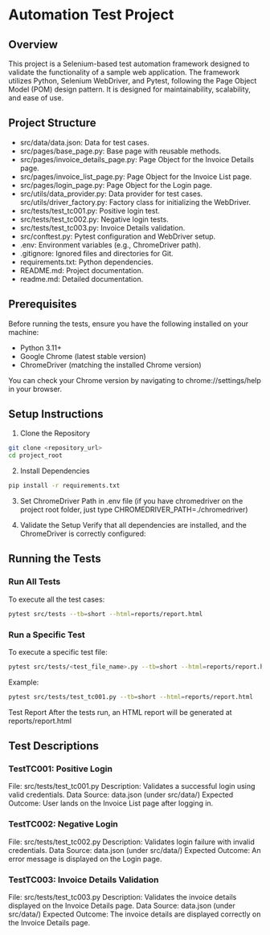 # Automation Test Project

## Overview
This project is a Selenium-based test automation framework designed to validate the functionality of a sample web application. The framework utilizes Python, Selenium WebDriver, and Pytest, following the Page Object Model (POM) design pattern. It is designed for maintainability, scalability, and ease of use.

## Project Structure

- src/data/data.json: Data for test cases.
- src/pages/base_page.py: Base page with reusable methods.
- src/pages/invoice_details_page.py: Page Object for the Invoice Details page.
- src/pages/invoice_list_page.py: Page Object for the Invoice List page.
- src/pages/login_page.py: Page Object for the Login page.
- src/utils/data_provider.py: Data provider for test cases.
src/utils/driver_factory.py: Factory class for initializing the WebDriver.
- src/tests/test_tc001.py: Positive login test.
-   src/tests/test_tc002.py: Negative login tests.
- src/tests/test_tc003.py: Invoice Details validation.
- src/conftest.py: Pytest configuration and WebDriver setup.
- .env: Environment variables (e.g., ChromeDriver path).
- .gitignore: Ignored files and directories for Git.
- requirements.txt: Python dependencies.
- README.md: Project documentation.
- readme.md: Detailed documentation.

## Prerequisites

Before running the tests, ensure you have the following installed on your machine:

- Python 3.11+
- Google Chrome (latest stable version)
- ChromeDriver (matching the installed Chrome version)    

You can check your Chrome version by navigating to chrome://settings/help in your browser.

## Setup Instructions

1. Clone the Repository

```bash
git clone <repository_url>
cd project_root
```

2. Install Dependencies

```bash
pip install -r requirements.txt
```

3. Set ChromeDriver Path in .env file (if you have chromedriver on the project root folder, just type CHROMEDRIVER_PATH=./chromedriver)

4. Validate the Setup Verify that all dependencies are installed, and the ChromeDriver is correctly configured:

## Running the Tests

### Run All Tests
To execute all the test cases:

```bash
pytest src/tests --tb=short --html=reports/report.html
```

### Run a Specific Test
To execute a specific test file:

```bash
pytest src/tests/<test_file_name>.py --tb=short --html=reports/report.html
```

Example:

```bash
pytest src/tests/test_tc001.py --tb=short --html=reports/report.html
```

Test Report
After the tests run, an HTML report will be generated at reports/report.html

## Test Descriptions

### TestTC001: Positive Login
File: src/tests/test_tc001.py
Description: Validates a successful login using valid credentials.
Data Source: data.json (under src/data/)
Expected Outcome: User lands on the Invoice List page after logging in.

### TestTC002: Negative Login
File: src/tests/test_tc002.py
Description: Validates login failure with invalid credentials.
Data Source: data.json (under src/data/)
Expected Outcome:  An error message is displayed on the Login page.

### TestTC003: Invoice Details Validation
File: src/tests/test_tc003.py
Description: Validates the invoice details displayed on the Invoice Details page.
Data Source: data.json (under src/data/)
Expected Outcome: The invoice details are displayed correctly on the Invoice Details page.



